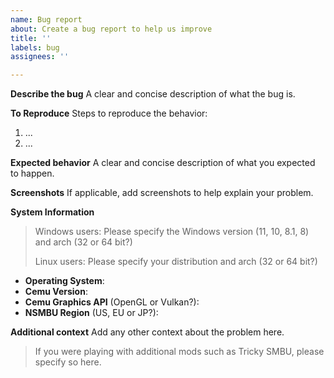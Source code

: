 ```yaml
---
name: Bug report
about: Create a bug report to help us improve
title: ''
labels: bug
assignees: ''

---
```


**Describe the bug**
A clear and concise description of what the bug is.

**To Reproduce**
Steps to reproduce the behavior:
1. ...
2. ...

**Expected behavior**
A clear and concise description of what you expected to happen.

**Screenshots**
If applicable, add screenshots to help explain your problem.

**System Information**
> Windows users: Please specify the Windows version (11, 10, 8.1, 8) and arch (32 or 64 bit?)
>
> Linux users: Please specify your distribution and arch (32 or 64 bit?)
 - **Operating System**: 
 - **Cemu Version**: 
 - **Cemu Graphics API** (OpenGL or Vulkan?): 
 - **NSMBU Region** (US, EU or JP?): 

**Additional context**
Add any other context about the problem here.

> If you were playing with additional mods such as Tricky SMBU, please specify so here.
